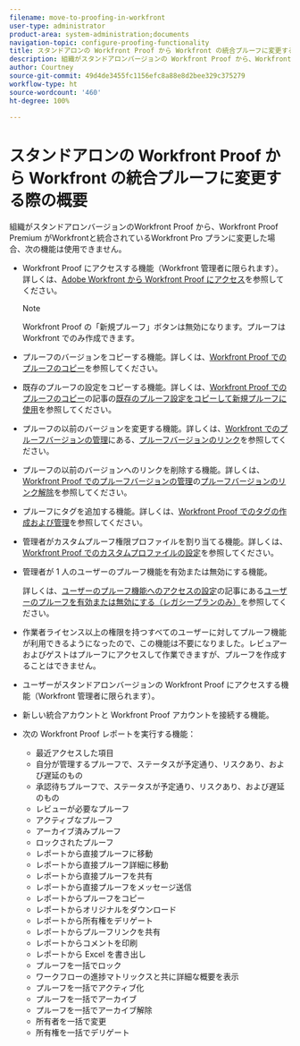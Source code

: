 ```yaml
---
filename: move-to-proofing-in-workfront
user-type: administrator
product-area: system-administration;documents
navigation-topic: configure-proofing-functionality
title: スタンドアロンの Workfront Proof から Workfront の統合プルーフに変更する際の概要
description: 組織がスタンドアロンバージョンの Workfront Proof から、Workfront Proof Premium と Workfront が統合されている Workfront Pro プランに変更した場合、一部のプルーフ機能は使用できません。
author: Courtney
source-git-commit: 49d4de3455fc1156efc8a88e8d2bee329c375279
workflow-type: ht
source-wordcount: '460'
ht-degree: 100%

---
```



# スタンドアロンの Workfront Proof から Workfront の統合プルーフに変更する際の概要

組織がスタンドアロンバージョンのWorkfront Proof から、Workfront Proof Premium がWorkfrontと統合されているWorkfront Pro プランに変更した場合、次の機能は使用できません。

* Workfront Proof にアクセスする機能（Workfront 管理者に限られます）。詳しくは、[Adobe Workfront から Workfront Proof にアクセス](../../../review-and-approve-work/proofing/managing-proofs-within-workfront/access-wf-proof-in-workfront.md)を参照してください。

  >[!NOTE]
  >
  >Workfront Proof の「新規プルーフ」ボタンは無効になります。プルーフは Workfront でのみ作成できます。

* プルーフのバージョンをコピーする機能。詳しくは、[Workfront Proof でのプルーフのコピー](../../../workfront-proof/wp-work-proofsfiles/create-proofs-and-files/copy-proofs.md)を参照してください。

* 既存のプルーフの設定をコピーする機能。詳しくは、[Workfront Proof でのプルーフのコピー](../../../workfront-proof/wp-work-proofsfiles/create-proofs-and-files/copy-proofs.md)の記事の[既存のプルーフ設定をコピーして新規プルーフに使用](../../../workfront-proof/wp-work-proofsfiles/create-proofs-and-files/copy-proofs.md#copy-with-new-file)を参照してください。

* プルーフの以前のバージョンを変更する機能。詳しくは、[Workfront でのプルーフバージョンの管理](../../../workfront-proof/wp-work-proofsfiles/manage-your-work/manage-proof-versions.md)にある、[プルーフバージョンのリンク](../../../workfront-proof/wp-work-proofsfiles/manage-your-work/manage-proof-versions.md#linking-and-unlinking-proof-versions)を参照してください。

* プルーフの以前のバージョンへのリンクを削除する機能。詳しくは、[Workfront Proof でのプルーフバージョンの管理](../../../workfront-proof/wp-work-proofsfiles/manage-your-work/manage-proof-versions.md)の[プルーフバージョンのリンク解除](../../../workfront-proof/wp-work-proofsfiles/manage-your-work/manage-proof-versions.md#unlinkingproofversions)を参照してください。

* プルーフにタグを追加する機能。詳しくは、[Workfront Proof でのタグの作成および管理](../../../workfront-proof/wp-work-proofsfiles/organize-your-work/create-and-manage-tags.md)を参照してください。

* 管理者がカスタムプルーフ権限プロファイルを割り当てる機能。詳しくは、[Workfront Proof でのカスタムプロファイルの設定](../../../workfront-proof/wp-acct-admin/account-settings/configure-custom-profiles.md)を参照してください。

* 管理者が 1 人のユーザーのプルーフ機能を有効または無効にする機能。

  詳しくは、[ユーザーのプルーフ機能へのアクセスの設定](../../../administration-and-setup/manage-workfront/configure-proofing/configure-a-users-proofing-access.md)の記事にある[ユーザーのプルーフを有効または無効にする（レガシープランのみ）](../../../administration-and-setup/manage-workfront/configure-proofing/configure-a-users-proofing-access.md#enabling-and-disabling-proofing-for-a-user)を参照してください。

* 作業者ライセンス以上の権限を持つすべてのユーザーに対してプルーフ機能が利用できるようになったので、この機能は不要になりました。レビュアーおよびゲストはプルーフにアクセスして作業できますが、プルーフを作成することはできません。
* ユーザーがスタンドアロンバージョンの Workfront Proof にアクセスする機能（Workfront 管理者に限られます）。
* 新しい統合アカウントと Workfront Proof アカウントを接続する機能。
* 次の Workfront Proof レポートを実行する機能：

   * 最近アクセスした項目
   * 自分が管理するプルーフで、ステータスが予定通り、リスクあり、および遅延のもの
   * 承認待ちプルーフで、ステータスが予定通り、リスクあり、および遅延のもの
   * レビューが必要なプルーフ
   * アクティブなプルーフ
   * アーカイブ済みプルーフ
   * ロックされたプルーフ
   * レポートから直接プルーフに移動
   * レポートから直接プルーフ詳細に移動
   * レポートから直接プルーフを共有
   * レポートから直接プルーフをメッセージ送信
   * レポートからプルーフをコピー
   * レポートからオリジナルをダウンロード
   * レポートから所有権をデリゲート
   * レポートからプルーフリンクを共有
   * レポートからコメントを印刷
   * レポートから Excel を書き出し
   * プルーフを一括でロック
   * ワークフローの進捗マトリックスと共に詳細な概要を表示
   * プルーフを一括でアクティブ化
   * プルーフを一括でアーカイブ
   * プルーフを一括でアーカイブ解除
   * 所有者を一括で変更
   * 所有権を一括でデリゲート

